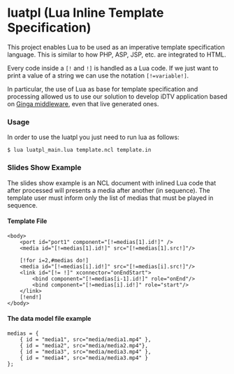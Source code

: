 luatpl (Lua Inline Template Specification)
=========================================

This project enables Lua to be used as an imperative template specification
language.  This is similar to how PHP, ASP, JSP, etc. are integrated to HTML. 

Every code inside a `[!` and `!]` is handled as a Lua code.  If we just want to
print a value of a string we can use the notation `[!=variable!]`.

In particular, the use of Lua as base for template specification and processing
allowed us to use our solution to develop iDTV application based on 
<a href="http://www.ginga.org.br">Ginga middleware</a>, even that live
generated ones.

### Usage
In order to use the luatpl you just need to run lua as follows:

	$ lua luatpl_main.lua template.ncl template.in

### Slides Show Example

The slides show example is an NCL document with inlined Lua code that after
processed will presents a media after another (in sequence). The template user
must inform only the list of medias that must be played in sequence.

#### Template File
	
	<body>
		<port id="port1" component="[!=medias[1].id!]" />
		<media id="[!=medias[1].id!]" src="[!=medias[1].src!]"/>
		
		[!for i=2,#medias do!]
		<media id="[!=medias[i].id!]" src="[!=medias[i].src!]"/>
		<link id="[!= !]" xconnector="onEndStart">
			<bind component="[!=medias[i-1].id!]" role="onEnd"/>
			<bind component="[!=medias[i].id!]" role="start"/>
		</link>
		[!end!]
	</body>


#### The data model file example
	
	medias = {
		{ id = "media1", src="media/media1.mp4" },
		{ id = "media2", src="media/media2.mp4"},
		{ id = "media3", src="media/media3.mp4" },
		{ id = "media4", src="media/media3.mp4" }
	};


